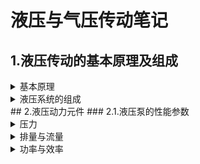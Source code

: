 # 液压与气压传动笔记
## 1.液压传动的基本原理及组成
<details>
<summary>基本原理</summary>
<ul>
	<li>Pascal原理: 施加于密封容器内平衡液体中的某一点的压力等值地传递到全部液体的各点;</li>
	<li>液体连续性原理;</li>
	<li>能量守恒定理.</li>
</ul>
</details>
<details>
<summary>液压系统的组成</summary>
<ul>
	<li>动力元件: 输入的机械能->油液的压力能;</li>
	<li>执行元件: 油液的压力能->机械能;</li>
	<li>控制元件: 各种泵;</li>
	<li>辅助元件;</li>
	<li>工作介质.</li>
</ul>
</details>
## 2.液压动力元件
### 2.1.液压泵的性能参数
<details>
<summary>压力</summary>
<ul>
	<li>工作压力: 液压泵在实际工作时输出油液的压力值, 此压力值取决于系统中阻止液体流动的阻力;</li>
	<li>额定压力: 通过实验获得的可长期工作的压力值.</li>
</ul>
<mark>
<i>
压力分级: 低压不超过2.5兆帕, 中压不超过8兆帕, 中高压不超过16兆帕, 高压不超过32兆帕, 超高压超过32兆帕.
</i>
</mark>
</details>
<details>
<summary>排量与流量</summary>
<ul>
	<li>排量: 液压泵的轴转动一转时, 封闭工作容腔的容积变化量;</li>
	<table>
		<tr><td>泵的类型</td><td>排量</td></tr>
		<tr><td>齿轮泵</td><td><math><mi>V</mi><mo>=</mo><mn>6.66</mn><mi>z</mi><msup><mi>m</mi><mn>2</mn></msup><mi>B</mi></math></td></tr>
		<tr><td>双作用叶片泵</td>
			<td><math>
				<mi>V</mi><mo>=</mo>
				<mn>2</mn><mi>B</mi>
				<mo>[</mo>
				<mi>&pi;</mi>
				<mo>(</mo><msup><mi>R</mi><mn>2</mn></msup><mo>-</mo><msup><mi>r</mi><mn>2</mn></msup><mo>)</mo>
				<mo>-</mo>
				<mo>(</mo><mi>R</mi><mo>-</mo><mi>r</mi><mo>)</mo><mo>/</mo><mi>cos</mi><mi>&theta;</mi> <mi>b</mi><mi>Z</mi>
				<mo>]</mo>
				</math></td></tr>
		<tr><td>单作用叶片泵</td>
			<td><math>
				<mi>V</mi><mo>=</mo>
				<mn>2</mn><mi>&pi;</mi><mi>D</mi><mi>B</mi><mi>e</mi>
				</math></td></tr>
		<tr><td>径向柱塞泵</td>
			<td><math>
				<mi>V</mi><mo>=</mo>
				<mi>&pi;</mi><msup><mi>d</mi><mn>2</mn></msup><mo>/</mo><mn>4</mn>
				<mo>&sdot;</mo>
				<mn>2</mn><mi>e</mi><mi>Z</mi>
				</math></td></tr>
		<tr><td>轴向柱塞泵</td>
			<td><math>
				<mi>V</mi><mo>=</mo>
				<mi>&pi;</mi><msup><mi>d</mi><mn>2</mn></msup><mo>/</mo><mn>4</mn>
				<mo>&sdot;</mo>
				<mi>D</mi><mi>tan</mi><mi>&gamma;</mi><mi>Z</mi>
				</math></td></tr>
	</table>
	<li>理论流量: 在不考虑泄漏的情况下, 单位时间内所输出的液体的体积,<math><msub><mi>q</mi><mi>t</mi></msub>=<mi>V</mi><mi>n</mi></math>;</li>
	<li>实际流量: 泵工作时的输出流量, 需考虑泄漏量Δq,<math><mi>q</mi><mo>=</mo><maub><mi>q</mi><mi>t</mi></msub><maub><mi>&eta;</mi><mi>pv</mi></msub></math>;</li>
	<li>额定流量: 泵在额定转速和额定压力下输出的流量.</li>
</ul>
</details>
<details>
<summary>功率与效率</summary>
<p>
液压泵由原动机驱动, 因此其输入功率为机械功率, 输出功率为液压功率, 而总效率则是输出功率与输入功率的比值. 液压泵的功率损失由容积损失和机械损失两部分构成.
</p>
</details>
<table>
